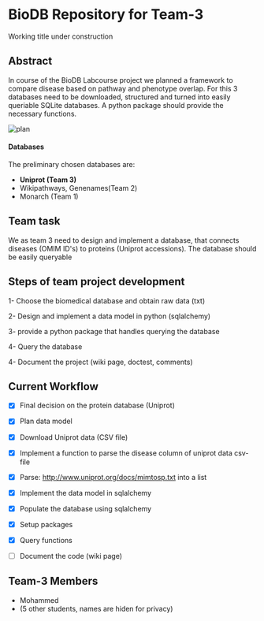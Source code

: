 # BioDB Repository for Team-3
Working title under construction

## Abstract

In course of the BioDB Labcourse project we planned a framework to compare disease based on pathway and phenotype overlap. For this 3 databases need to be downloaded, structured and turned into easily queriable SQLite databases. A python package should provide the necessary functions.

![plan](biodb_figure.jpg)

#### Databases

The preliminary chosen databases are:
- **Uniprot (Team 3)**
- Wikipathways, Genenames(Team 2)
- Monarch (Team 1)


## Team task

We as team 3 need to design and implement a database, that connects diseases (OMIM ID's) to proteins (Uniprot accessions). The database should be easily queryable


## Steps of team project development

1- Choose the biomedical database and obtain raw data (txt)

2- Design and implement a data model in python (sqlalchemy)

3- provide a python package that handles querying the database

4- Query the database

4- Document the project (wiki page, doctest, comments)


## Current Workflow

- [x] Final decision on the protein database (Uniprot)
- [x] Plan data model
- [x] Download Uniprot data (CSV file)
- [x] Implement a function to parse the disease column of uniprot data csv-file
- [x] Parse: http://www.uniprot.org/docs/mimtosp.txt into a list
- [x] Implement the data model in sqlalchemy
- [x] Populate the database using sqlalchemy
- [x] Setup packages
- [x] Query functions
- [ ] Document the code (wiki page)


## Team-3 Members
- Mohammed
- (5 other students, names are hiden for privacy)
